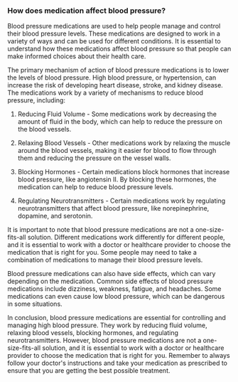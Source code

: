 ### How does medication affect blood pressure?

Blood pressure medications are used to help people manage and control their blood pressure levels. These medications are designed to work in a variety of ways and can be used for different conditions. It is essential to understand how these medications affect blood pressure so that people can make informed choices about their health care.

The primary mechanism of action of blood pressure medications is to lower the levels of blood pressure. High blood pressure, or hypertension, can increase the risk of developing heart disease, stroke, and kidney disease. The medications work by a variety of mechanisms to reduce blood pressure, including:

1. Reducing Fluid Volume - Some medications work by decreasing the amount of fluid in the body, which can help to reduce the pressure on the blood vessels.

2. Relaxing Blood Vessels - Other medications work by relaxing the muscle around the blood vessels, making it easier for blood to flow through them and reducing the pressure on the vessel walls.

3. Blocking Hormones - Certain medications block hormones that increase blood pressure, like angiotensin II. By blocking these hormones, the medication can help to reduce blood pressure levels.

4. Regulating Neurotransmitters - Certain medications work by regulating neurotransmitters that affect blood pressure, like norepinephrine, dopamine, and serotonin.

It is important to note that blood pressure medications are not a one-size-fits-all solution. Different medications work differently for different people, and it is essential to work with a doctor or healthcare provider to choose the medication that is right for you. Some people may need to take a combination of medications to manage their blood pressure levels.

Blood pressure medications can also have side effects, which can vary depending on the medication. Common side effects of blood pressure medications include dizziness, weakness, fatigue, and headaches. Some medications can even cause low blood pressure, which can be dangerous in some situations.

In conclusion, blood pressure medications are essential for controlling and managing high blood pressure. They work by reducing fluid volume, relaxing blood vessels, blocking hormones, and regulating neurotransmitters. However, blood pressure medications are not a one-size-fits-all solution, and it is essential to work with a doctor or healthcare provider to choose the medication that is right for you. Remember to always follow your doctor's instructions and take your medication as prescribed to ensure that you are getting the best possible treatment.